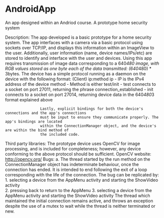# AndroidApp
An app designed within an Andriod course. A prototype home security system

Description:				The app developed is a basic prototype for a home security system.
					The app interfaces with a camera via a basic protocol using sockets
					over TCP/IP, and displays this information within an ImageView
					to the user. Additionally, user information (name, device names/IPs/etc)
					are stored to identify and interface with the user and devices.
					Using this app requires transmission of image data corresponding to
					a 640*480 image, with RGB values stored as one byte each of the data
					transmitted: (640*480) * 3bytes. The device has a simple protocol
					running as a daemon on the device with the following format: 
						(Client) 	ip:method
							ip 		- IP is the IPv4 address of the device
							method	- Method is either test/init
									- test connects to a socket on port 27011, returning
										the phrase connection_established
									- init connects to a socket on port 27014, returning
													device data in the 640*480*3 format explained above
													
					Lastly, explicit bindings for both the device's connections and the app's connections
					must be input to ensure they communicate properly. The app's bindings are located
					within the ConnectionManager object, and the device's are within the bind method of
					the included code.
					
Third party libraries:		The prototype device uses OpenCV for image processing, and is included
					for completeness; however, any device conforming to the above protocol 
					should be sufficient.
					OpenCV website: http://opencv.org/
Bugs:				a.	The thread started by the run method on the ConnectionManager object has
					indeterminate behaviour, once the connection has ended. It is intended to end
					following the exit of a loop corresponding with the life of the connection. The
					bug can be replicated by:
						1.	selecting a device from the AppMenu activity and starting the ShowVideo activity	
						2.	pressing back to return to the AppMenu
						3.	selecting a device from the AppMenu activity and starting the ShowVideo activity
					The thread which maintained the initial connection remains active, and throws an exception
					despite the use of a mutex to wait while the thread is neither terminated or new.
